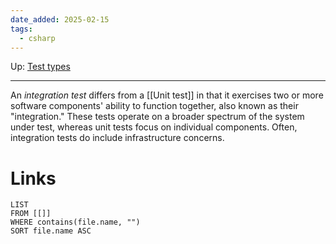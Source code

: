 ```yaml
---
date_added: 2025-02-15
tags:
  - csharp
---
```

Up: [Test types](Test%20types.md)
___
 An _integration test_ differs from a [[Unit test]] in that it exercises two or more software components' ability to function together, also known as their "integration." These tests operate on a broader spectrum of the system under test, whereas unit tests focus on individual components. Often, integration tests do include infrastructure concerns.
# Links
```dataview
LIST
FROM [[]]
WHERE contains(file.name, "")
SORT file.name ASC
```
